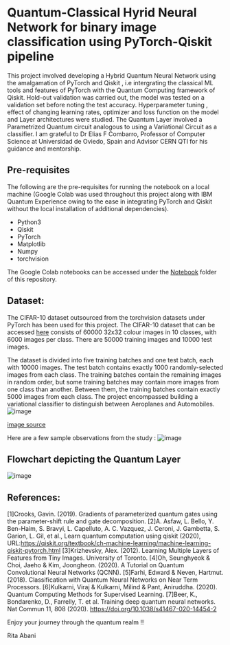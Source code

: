 # Quantum-Classical Hyrid Neural Network for binary image classification using PyTorch-Qiskit pipeline

This project involved developing a Hybrid Quantum Neural Network using the amalgamation of PyTorch and Qiskit , i.e intergrating the classical ML tools and features of PyTorch with the Quantum Computing framework of Qiskit. Hold-out validation was carried out, the model was tested on a validation set before noting the test accuracy. Hyperparameter tuning , effect of changing learning rates, optimizer and loss function on the model and Layer architectures were studied. The Quantum Layer involved a Parametrized Quantum circuit analogous to using a Variational Circuit as a classifier. I am grateful to Dr Elias F Combarro, Professor of Computer Science at  Universidad de Oviedo, Spain  and Advisor CERN QTI for his guidance and mentorship.


## Pre-requisites 
The following are the pre-requisites for running the notebook on a local machine (Google Colab was used throughout this project along with IBM Quantum Experience owing to the ease in integrating PyTorch and Qiskit without the local installation of additional dependencies).

* Python3
* Qiskit
* PyTorch
* Matplotlib
* Numpy
* torchvision

The Google Colab notebooks can be accessed under the [Notebook](https://github.com/DRA-chaos/Quantum-Convolutional-Neural-Network/tree/main/Notebooks) folder of this repository.

## Dataset:
The CIFAR-10 dataset outsourced from the torchvision datasets under PyTorch has been used for this project.
The CIFAR-10 dataset that can be accessed [here](https://www.cs.toronto.edu/~kriz/cifar.html) consists of 60000 32x32 colour images in 10 classes, with 6000 images per class. There are 50000 training images and 10000 test images.

The dataset is divided into five training batches and one test batch, each with 10000 images. The test batch contains exactly 1000 randomly-selected images from each class. The training batches contain the remaining images in random order, but some training batches may contain more images from one class than another. Between them, the training batches contain exactly 5000 images from each class.
The project encompassed building a variational classifier to distinguish between Aeroplanes and Automobiles.
![image](https://user-images.githubusercontent.com/68393451/127451266-36669b90-bacb-4c38-afb5-ee2d2199d9f9.png)

[image source](https://www.cs.toronto.edu/~kriz/cifar.html)

Here are a few sample observations from the study :
![image](https://user-images.githubusercontent.com/68393451/127451652-5e70a45d-80c9-4c1e-b51d-09bb34fa8ed9.png)

## Flowchart depicting the Quantum Layer

![image](https://user-images.githubusercontent.com/68393451/127452166-2361aad8-817d-4fbb-a626-01086588ee8c.png)


## References:
[1]Crooks, Gavin. (2019). Gradients of parameterized quantum gates using the parameter-shift rule and gate decomposition. 
[2]A. Asfaw, L. Bello, Y. Ben-Haim, S. Bravyi, L. Capelluto, A. C. Vazquez, J. Ceroni, J. Gambetta, S. Garion, L. Gil, et al., Learn quantum computation using qiskit (2020),
URL:https://qiskit.org/textbook/ch-machine-learning/machine-learning-qiskit-pytorch.html
[3]Krizhevsky, Alex. (2012). Learning Multiple Layers of Features from Tiny Images. University of Toronto. 
[4]Oh, Seunghyeok & Choi, Jaeho & Kim, Joongheon. (2020). A Tutorial on Quantum Convolutional Neural Networks (QCNN).
[5]Farhi, Edward & Neven, Hartmut. (2018). Classification with Quantum Neural Networks on Near Term Processors. 
[6]Kulkarni, Viraj & Kulkarni, Milind & Pant, Aniruddha. (2020). Quantum Computing Methods for Supervised Learning. 
[7]Beer, K., Bondarenko, D., Farrelly, T. et al. Training deep quantum neural networks. Nat Commun 11, 808 (2020). https://doi.org/10.1038/s41467-020-14454-2

Enjoy your journey through the quantum realm !!

Rita Abani



